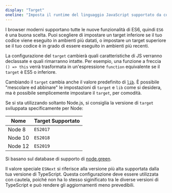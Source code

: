 ```yaml
---
display: "Target"
oneline: "Imposta il runtime del linguaggio JavaScript supportato da compliare"
---
```


I browser moderni supportano tutte le nuove funzionalità di ES6, quindi `ES6` è una buona scelta.
Puoi scegliere di impostare un target inferiore se il tuo codice viene eseguito in ambienti più datati, o impostare un target superiore se il tuo codice è in grado di essere eseguito in ambienti più recenti.

La configurazione del `target` cambierà quali caratteristiche di JS verranno declassate e quali rimarranno intatte.
Per esempio, una funzione a freccia `() => this` verrà trasformata in un'espressione `function` equivalente se il `target` è ES5 o inferiore.

Cambiando il `target` cambia anche il valore predefinito di [`lib`](#lib).
È possibile "mescolare ed abbinare" le impostazioni di `target` e `lib` come si desidera, ma è possibile semplicemente impostare il `target`, per comodità.

Se si sta utilizzando soltanto Node.js, si consiglia la versione di `target` sviluppata specificamente per Node:

| Nome    | Target Supportato|
| ------- | ---------------- |
| Node 8  | `ES2017`         |
| Node 10 | `ES2018`         |
| Node 12 | `ES2019`         |

Si basano sul database di supporto di [node.green](https://node.green).

Il valore speciale `ESNext` si riferisce alla versione più alta supportata dalla tua versione di TypeScript.
Questa configurazione deve essere utilizzata con cautela, poiché non ha lo stesso siginificato tra le diverse versioni di TypeScript e può rendere gli aggiornamenti meno prevedibili.
